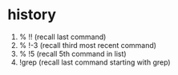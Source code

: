 # history

1. % !! (recall last command)
2. % !-3 (recall third most recent command)
3. % !5 (recall 5th command in list) 
4. !grep (recall last command starting with grep)